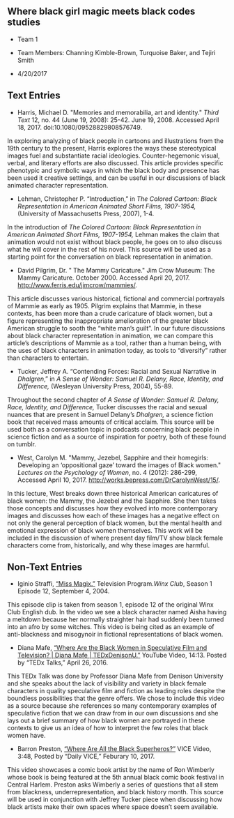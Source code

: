 ## Where black girl magic meets black codes studies

* Team 1

* Team Members: Channing Kimble-Brown, Turquoise Baker, and Tejiri Smith

* 4/20/2017

## Text Entries

* Harris, Michael D. "Memories and memorabilia, art and identity." _Third Text_ 12, no. 44 (June 19, 2008): 25-42. June 19, 2008. Accessed April 18, 2017. doi:10.1080/09528829808576749.

In exploring analyzing of black people in cartoons and illustrations from the 19th century to the present, Harris explores the ways these stereotypical images fuel and substantiate racial ideologies. Counter-hegemonic visual, verbal, and literary efforts are also discussed. This article provides specific phenotypic and symbolic ways in which the black body and presence has been used it creative settings, and can be useful in our discussions of black animated character representation. 

* Lehman, Christopher P. “Introduction,” in *The Colored Cartoon: Black Representation in American Animated Short Films, 1907-1954,* (University of Massachusetts Press, 2007), 1-4.

In the introduction of _The Colored Cartoon: Black Representation in American Animated Short Films, 1907-1954,_ Lehman makes the claim that animation would not exist without black people, he goes on to also discuss what he will cover in the rest of his novel. This source will be used as a starting point for the conversation on black representation in animation. 

* David Pilgrim, Dr. " The Mammy Caricature." Jim Crow Museum: The Mammy Caricature. October 2000. Accessed April 20, 2017. http://www.ferris.edu/jimcrow/mammies/.

This article discusses various historical, fictional and commercial portrayals of Mammie as early as 1905. Pilgrim explains that Mammie, in these contexts, has been more than a crude caricature of black women, but a figure representing the inappropriate amelioration of the greater black American struggle to sooth the “white man’s guilt”. In our future discussions about black character representation in animation, we can compare this article’s descriptions of Mammie as a tool, rather than a human being, with the uses of black characters in animation today, as tools to “diversify” rather than characters to entertain. 


* Tucker, Jeffrey A. “Contending Forces: Racial and Sexual Narrative in _Dhalgren_,” in _A Sense of Wonder: Samuel R. Delany, Race, Identity, and Difference,_ (Wesleyan University Press, 2004), 55-89.

Throughout the second chapter of *A Sense of Wonder: Samuel R. Delany, Race, Identity, and Difference,* Tucker discusses the racial and sexual nuances that are present in Samuel Delany’s *Dhalgren,* a science fiction book that received mass amounts of critical acclaim. This source will be used both as a conversation topic in podcasts concerning black people in science fiction and as a source of inspiration for poetry, both of these found on tumblr. 

* West, Carolyn M. "Mammy, Jezebel, Sapphire and their homegirls: Developing an ‘oppositional gaze’ toward the images of Black women." _Lectures on the Psychology of Women_, no. 4 (2012): 286-299, Accessed April 10, 2017. http://works.bepress.com/DrCarolynWest/15/.

In this lecture, West breaks down three historical American caricatures of black women: the Mammy, the Jezebel and the Sapphire. She then takes those concepts and discusses how they evolved into more contemporary images and discusses how each of these images has a negative effect on not only the general perception of black women, but the mental health and emotional expression of black women themselves. This work will be included in the discussion of where present day film/TV show black female characters come from, historically, and why these images are harmful.

## Non-Text Entries

* Iginio Straffi, [“Miss Magix.”]( https://www.youtube.com/watch?v=yJ15qLNiDE0 
) Television Program._Winx Club_, Season 1 Episode 12, September 4, 2004. 

This episode clip is taken from season 1, episode 12 of the original Winx Club English dub. In the video we see a black character named Aisha having a meltdown because her normally straighter hair had suddenly been turned into an afro by some witches. This video is being cited as an example of anti-blackness and misogynoir in fictional representations of black women. 

* Diana Mafe, [“Where Are the Black Women in Speculative Film and Television? | Diana Mafe | TEDxDenisonU.”](https://www.youtube.com/watch?v=ATnvWZFDoP0 ) YouTube Video, 14:13. Posted by “TEDx Talks,” April 26, 2016. 

This TEDx Talk was done by Professor Diana Mafe from Denison University and she speaks about the lack of visibility and variety in black female characters in quality speculative film and fiction as leading roles despite the boundless possibilities that the genre offers. We chose to include this video as a source because she references so many contemporary examples of speculative fiction that we can draw from in our own discussions and she lays out a brief summary of how black women are portrayed in these contexts to give us an idea of how to interpret the few roles that black women have.

* Barron Preston, [“Where Are All the Black Superheros?”](https://video.vice.com/en_us/video/where-are-all-the-black-superheroes/589cb69c5b7f9b5d01e5c3d9
) VICE Video, 3:48, Posted by “Daily VICE,” Feburary 10, 2017.

This video showcases a comic book artist by the name of Ron Wimberly whose book is being featured at the 5th annual black comic book festival in Central Harlem. Preston asks Wimberly a series of questions that all stem from blackness, underrepresentation, and black history month. This source will be used in conjunction with Jeffrey Tucker piece when discussing how black artists make their own spaces where space doesn’t seem available. 
